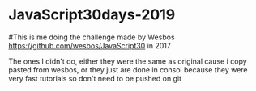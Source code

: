 # JavaScript30days-2019


#This is me doing the challenge made by Wesbos https://github.com/wesbos/JavaScript30 in 2017

The ones I didn't do, either they were the same as original cause i copy pasted from wesbos, or they just are done in consol because they were very fast tutorials so don't need to be pushed on git
